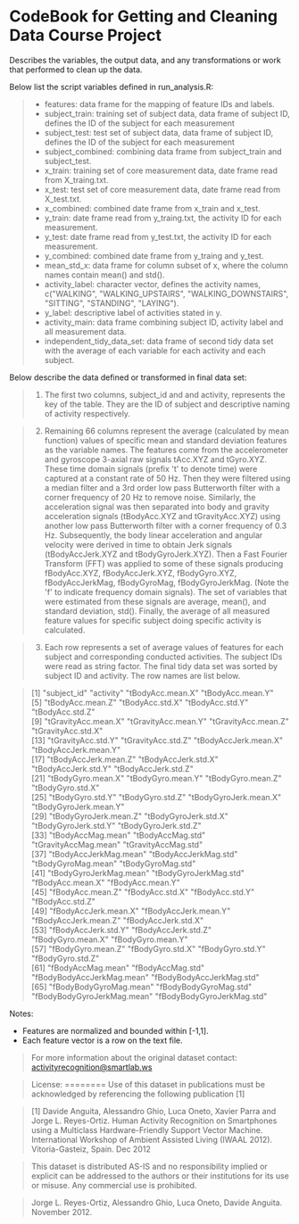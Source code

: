 # CodeBook for Getting and Cleaning Data Course Project 
Describes the variables, the output data, and any transformations or work that performed to clean up the data.

Below list the script variables defined in run_analysis.R:  
>- features: data frame for the mapping of feature IDs and labels. 
>- subject_train: training set of subject data, data frame of subject ID, defines the ID of the subject for each measurement
>- subject_test: test set of subject data, data frame of subject ID, defines the ID of the subject for each measurement
>- subject_combined: combining data frame from subject_train and subject_test.
>- x_train: training set of core measurement data, date frame read from X_traing.txt.
>- x_test: test set of core measurement data, date frame read from X_test.txt.
>- x_combined: combined date frame from x_train and x_test.
>- y_train: date frame read from y_traing.txt, the activity ID for each measurement.
>- y_test: date frame read from y_test.txt, the activity ID for each measurement.
>- y_combined: combined date frame from y_traing and y_test.
>- mean_std_x: data frame for column subset of x, where the column names contain mean() and std().
>- activity_label: character vector, defines the activity names, c("WALKING", "WALKING_UPSTAIRS", "WALKING_DOWNSTAIRS", "SITTING", "STANDING", "LAYING").
>- y_label: descriptive label of activities stated in y.
>- activity_main: data frame combining subject ID, activity label and all measurement data.
>- independent_tidy_data_set: data frame of second tidy data set with the average of each variable for each activity and each subject.

Below describe the data defined or transformed in final data set:
> 1. The first two columns, subject_id and and activity, represents the key of the table. They are the ID of subject and descriptive naming of activity respectively. 

> 2. Remaining 66 columns represent the average (calculated by mean function) values of specific mean and standard deviation features as the variable names. 
The features come from the accelerometer and gyroscope 3-axial raw signals tAcc.XYZ and tGyro.XYZ. These time domain signals (prefix 't' to denote time) were captured at a constant rate of 50 Hz. Then they were filtered using a median filter and a 3rd order low pass Butterworth filter with a corner frequency of 20 Hz to remove noise. Similarly, the acceleration signal was then separated into body and gravity acceleration signals (tBodyAcc.XYZ and tGravityAcc.XYZ) using another low pass Butterworth filter with a corner frequency of 0.3 Hz. 
Subsequently, the body linear acceleration and angular velocity were derived in time to obtain Jerk signals (tBodyAccJerk.XYZ and tBodyGyroJerk.XYZ). Then a Fast Fourier Transform (FFT) was applied to some of these signals producing fBodyAcc.XYZ, fBodyAccJerk.XYZ, fBodyGyro.XYZ, fBodyAccJerkMag, fBodyGyroMag, fBodyGyroJerkMag. (Note the 'f' to indicate frequency domain signals). 
The set of variables that were estimated from these signals are average, mean(), and standard deviation, std(). 
Finally, the average of all measured feature values for specific subject doing specific activity is calculated.

> 3. Each row represents a set of average values of features for each subject and corresponding conducted activities. The subject IDs were read as string factor. The final tidy data set was sorted by subject ID and activity. The row names are list below. 

> [1] "subject_id"                "activity"                  "tBodyAcc.mean.X"           "tBodyAcc.mean.Y"          
> [5] "tBodyAcc.mean.Z"           "tBodyAcc.std.X"            "tBodyAcc.std.Y"            "tBodyAcc.std.Z"           
> [9] "tGravityAcc.mean.X"        "tGravityAcc.mean.Y"        "tGravityAcc.mean.Z"        "tGravityAcc.std.X"        
> [13] "tGravityAcc.std.Y"         "tGravityAcc.std.Z"         "tBodyAccJerk.mean.X"       "tBodyAccJerk.mean.Y"      
> [17] "tBodyAccJerk.mean.Z"       "tBodyAccJerk.std.X"        "tBodyAccJerk.std.Y"        "tBodyAccJerk.std.Z"       
> [21] "tBodyGyro.mean.X"          "tBodyGyro.mean.Y"          "tBodyGyro.mean.Z"          "tBodyGyro.std.X"          
> [25] "tBodyGyro.std.Y"           "tBodyGyro.std.Z"           "tBodyGyroJerk.mean.X"      "tBodyGyroJerk.mean.Y"     
> [29] "tBodyGyroJerk.mean.Z"      "tBodyGyroJerk.std.X"       "tBodyGyroJerk.std.Y"       "tBodyGyroJerk.std.Z"      
> [33] "tBodyAccMag.mean"          "tBodyAccMag.std"           "tGravityAccMag.mean"       "tGravityAccMag.std"       
> [37] "tBodyAccJerkMag.mean"      "tBodyAccJerkMag.std"       "tBodyGyroMag.mean"         "tBodyGyroMag.std"         
> [41] "tBodyGyroJerkMag.mean"     "tBodyGyroJerkMag.std"      "fBodyAcc.mean.X"           "fBodyAcc.mean.Y"          
> [45] "fBodyAcc.mean.Z"           "fBodyAcc.std.X"            "fBodyAcc.std.Y"            "fBodyAcc.std.Z"           
> [49] "fBodyAccJerk.mean.X"       "fBodyAccJerk.mean.Y"       "fBodyAccJerk.mean.Z"       "fBodyAccJerk.std.X"       
> [53] "fBodyAccJerk.std.Y"        "fBodyAccJerk.std.Z"        "fBodyGyro.mean.X"          "fBodyGyro.mean.Y"         
> [57] "fBodyGyro.mean.Z"          "fBodyGyro.std.X"           "fBodyGyro.std.Y"           "fBodyGyro.std.Z"          
> [61] "fBodyAccMag.mean"          "fBodyAccMag.std"           "fBodyBodyAccJerkMag.mean"  "fBodyBodyAccJerkMag.std"  
> [65] "fBodyBodyGyroMag.mean"     "fBodyBodyGyroMag.std"      "fBodyBodyGyroJerkMag.mean" "fBodyBodyGyroJerkMag.std" 

Notes: 
- Features are normalized and bounded within [-1,1].
- Each feature vector is a row on the text file.

> For more information about the original dataset contact: activityrecognition@smartlab.ws

> License:
========
Use of this dataset in publications must be acknowledged by referencing the following publication [1] 

> [1] Davide Anguita, Alessandro Ghio, Luca Oneto, Xavier Parra and Jorge L. Reyes-Ortiz. Human Activity Recognition on Smartphones using a Multiclass Hardware-Friendly Support Vector Machine. International Workshop of Ambient Assisted Living (IWAAL 2012). Vitoria-Gasteiz, Spain. Dec 2012

> This dataset is distributed AS-IS and no responsibility implied or explicit can be addressed to the authors or their institutions for its use or misuse. Any commercial use is prohibited.

> Jorge L. Reyes-Ortiz, Alessandro Ghio, Luca Oneto, Davide Anguita. November 2012.
